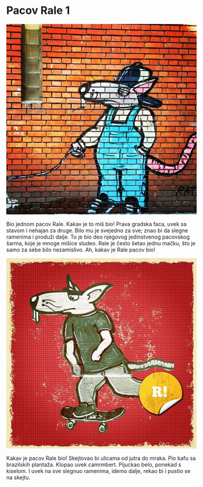 # Pacov Rale 1

![](pacov-rale1.jpg)

Bio jednom pacov Rale. Kakav je to miš bio! Prava gradska faca, uvek sa stavom i nehajan za druge. Bilo mu je svejedno za sve; znao bi da slegne ramenima i produži dalje. To je bio deo njegovog jedinstvenog pacovskog šarma, koje je mnoge mišice sludeo. Rale je često šetao jednu mačku, što je samo za sebe bilo nezamislivo. Ah, kakav je Rale pacov bio!

![](pacov-rale2.jpg)

Kakav je pacov Rale bio! Skejtovao bi ulicama od jutra do mraka. Pio kafu sa brazilskih plantaža. Klopao uvek camrmbert. Pijuckao belo, ponekad s kiselom. I uvek na sve slegnuo ramenima, idemo dalje, rekao bi i pustio se na skejtu.